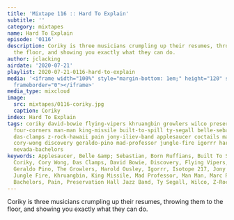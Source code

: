 ```yaml
---
title: 'Mixtape 116 :: Hard To Explain'
subtitle: ''
category: mixtapes
name: Hard To Explain
episode: '0116'
description: Coriky is three musicians crumpling up their resumes, throwing them to
  the floor, and showing you exactly what they can do.
author: jclacking
airdate: '2020-07-21'
playlist: 2020-07-21-0116-hard-to-explain
media: '<iframe width="100%" style="margin-bottom: 1em;" height="120" src="https://www.mixcloud.com/widget/iframe/?feed=%2Fthe-lacking-org%2Fuekmye-116-hard-to-explain%2F&hide_artwork=1&hide_cover=1&light=1"
  frameborder="0"></iframe>'
media_type: mixcloud
image:
  src: mixtapes/0116-coriky.jpg
  caption: Coriky
index: Hard To Explain
tags: coriky david-bowie flying-vipers khruangbin growlers wilco preservation-hall-jazz-band
  four-corners man-man king-missile built-to-spill ty-segall belle-sebastian born-ruffians
  das-clamps z-rock-hawaii pain jony-iliev-band applesaucer coctails marc-ribot isotope-217
  cory-wong discovery geraldo-pino mad-professor jungle-fire igorrr harold-ousley
  nevada-bachelors
keywords: Applesaucer, Belle &amp; Sebastian, Born Ruffians, Built To Spill, The Coctails,
  Coriky, Cory Wong, Das Clamps, David Bowie, Discovery, Flying Vipers, The Four Corners,
  Geraldo Pino, The Growlers, Harold Ousley, Igorrr, Isotope 217, Jony Iliev and Band,
  Jungle Fire, Khruangbin, King Missile, Mad Professor, Man Man, Marc Ribot, Nevada
  Bachelors, Pain, Preservation Hall Jazz Band, Ty Segall, Wilco, Z-Rock Hawaii
---
```

Coriky is three musicians crumpling up their resumes, throwing them to the floor, and showing you exactly what they can do.
